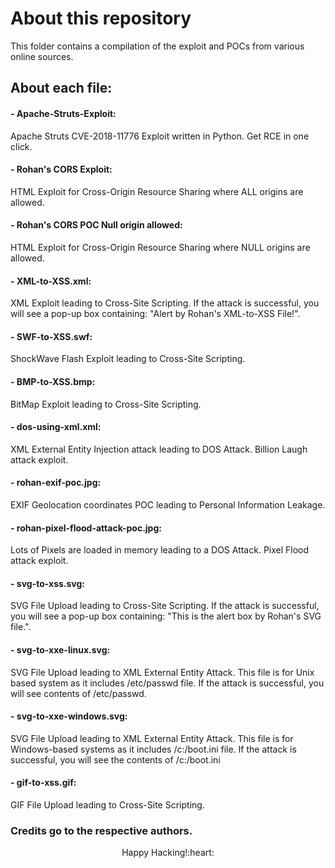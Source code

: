 # About this repository

This folder contains a compilation of the exploit and POCs from various online sources.

## About each file:

#### - Apache-Struts-Exploit:
Apache Struts CVE-2018-11776 Exploit written in Python. Get RCE in one click.

#### - Rohan's CORS Exploit:
HTML Exploit for Cross-Origin Resource Sharing where ALL origins are allowed.

#### - Rohan's CORS POC Null origin allowed:
HTML Exploit for Cross-Origin Resource Sharing where NULL origins are allowed.

#### - XML-to-XSS.xml:
XML Exploit leading to Cross-Site Scripting. If the attack is successful, you will see a pop-up box containing: "Alert by Rohan's XML-to-XSS File!".

#### - SWF-to-XSS.swf:
ShockWave Flash Exploit leading to Cross-Site Scripting. 

#### - BMP-to-XSS.bmp:
BitMap Exploit leading to Cross-Site Scripting.

#### - dos-using-xml.xml:
XML External Entity Injection attack leading to DOS Attack. Billion Laugh attack exploit.

#### - rohan-exif-poc.jpg:
EXIF Geolocation coordinates POC leading to Personal Information Leakage.

#### - rohan-pixel-flood-attack-poc.jpg:
Lots of Pixels are loaded in memory leading to a DOS Attack. Pixel Flood attack exploit.

#### - svg-to-xss.svg:
SVG File Upload leading to Cross-Site Scripting. If the attack is successful, you will see a pop-up box containing: "This is the alert box by Rohan's SVG file.".

#### - svg-to-xxe-linux.svg:
SVG File Upload leading to XML External Entity Attack. This file is for Unix based system as it includes /etc/passwd file. If the attack is successful, you will see contents of /etc/passwd.

#### - svg-to-xxe-windows.svg:
SVG File Upload leading to XML External Entity Attack. This file is for Windows-based systems as it includes /c:/boot.ini file. If the attack is successful, you will see the contents of /c:/boot.ini

#### - gif-to-xss.gif:
GIF File Upload leading to Cross-Site Scripting.

### Credits go to the respective authors.

<p align="center">
Happy Hacking!:heart:
</p> 
